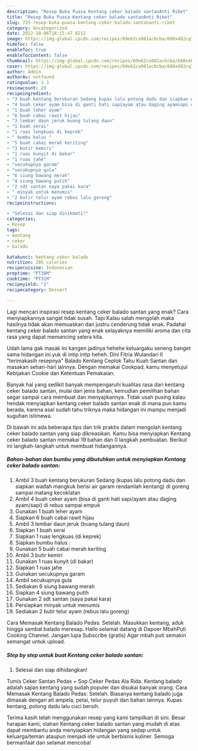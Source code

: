 ```yaml
---
description: "Resep Buka Puasa Kentang ceker balado santanAnti Ribet"
title: "Resep Buka Puasa Kentang ceker balado santanAnti Ribet"
slug: 725-resep-buka-puasa-kentang-ceker-balado-santananti-ribet
category: Uncategorized
date: 2022-10-06T18:15:47.821Z
image: https://img-global.cpcdn.com/recipes/69e62ca981ac6cba/680x482cq70/kentang-ceker-balado-santan-foto-resep-utama.jpg
hideToc: false
enableToc: true
enableTocContent: false
thumbnail: https://img-global.cpcdn.com/recipes/69e62ca981ac6cba/680x482cq70/kentang-ceker-balado-santan-foto-resep-utama.jpg
cover: https://img-global.cpcdn.com/recipes/69e62ca981ac6cba/680x482cq70/kentang-ceker-balado-santan-foto-resep-utama.jpg
author: Admin
authorAv: notfound
ratingvalue: 3.3
reviewcount: 19
recipeingredient:
- "3 buah kentang berukuran Sedang kupas lalu potong dadu dan siapkan wadah mangkuk berisi air garam rendamlah kentang di goreng sampai matang kecoklatan"
- "4 buah ceker ayam bisa di ganti hati sapiayam atau daging ayamsapi di rebus sampai empuk"
- "1 buah leher ayam"
- "6 buah cabai rawit hijau"
- "3 lembar daun jeruk buang tulang daun"
- "1 buah serai"
- "1 ruas lengkuas di keprek"
- " bumbu halus "
- "5 buah cabai merah keriting"
- "3 butir kemiri"
- "1 ruas kunyit di bakar"
- "1 ruas jahe"
- "secukupnya garam"
- "secukupnya gula"
- "6 siung bawang merah"
- "4 siung bawang putih"
- "2 sdt santan saya pakai kara"
- " minyak untuk menumis"
- "2 butir telur ayam rebus lalu goreng"
recipeinstructions:

- "Selesai dan siap dinikmati!"
categories:
- Resep
tags:
- kentang
- ceker
- balado

katakunci: kentang ceker balado 
nutrition: 205 calories
recipecuisine: Indonesian
preptime: "PT38M"
cooktime: "PT31M"
recipeyield: "2"
recipecategory: Dessert

---
```



Lagi mencari inspirasi resep kentang ceker balado santan yang enak? Cara menyiapkannya sangat tidak susah. Tapi Kalau salah mengolah maka hasilnya tidak akan memuaskan dan justru cenderung tidak enak. Padahal kentang ceker balado santan yang enak selayaknya memiliki aroma dan cita rasa yang dapat memancing selera kita.


Udah lama gak masak ini kangen jadinya hehehe keluargaku seneng banget sama hidangan ini.yuk di intip intip heheh. Dini Fitria Wulandari II &#34;terimakasih resepnya&#34; Balado Kentang Ceplok Tahu Kuah Santan dan masakan sehari-hari lainnya. Dengan memakai Cookpad, kamu menyetujui Kebijakan Cookie dan Ketentuan Pemakaian.

Banyak hal yang sedikit banyak mempengaruhi kualitas rasa dari kentang ceker balado santan, mulai dari jenis bahan, kemudian pemilihan bahan segar sampai cara membuat dan menyajikannya. Tidak usah pusing kalau hendak menyiapkan kentang ceker balado santan enak di mana pun kamu berada, karena asal sudah tahu triknya maka hidangan ini mampu menjadi suguhan istimewa.


Di bawah ini ada beberapa tips dan trik praktis dalam mengolah kentang ceker balado santan yang siap dikreasikan. Kamu bisa menyiapkan Kentang ceker balado santan memakai 19 bahan dan 0 langkah pembuatan. Berikut ini langkah-langkah untuk membuat hidangannya.

<!--inarticleads1-->

##### Bahan-bahan dan bumbu yang dibutuhkan untuk menyiapkan Kentang ceker balado santan:

1. Ambil 3 buah kentang berukuran Sedang (kupas lalu potong dadu dan siapkan wadah mangkuk berisi air garam rendamlah kentang) di goreng sampai matang kecoklatan
1. Ambil 4 buah ceker ayam (bisa di ganti hati sapi/ayam atau daging ayam/sapi) di rebus sampai empuk
1. Gunakan 1 buah leher ayam
1. Siapkan 6 buah cabai rawit hijau
1. Ambil 3 lembar daun jeruk (buang tulang daun)
1. Siapkan 1 buah serai
1. Siapkan 1 ruas lengkuas (di keprek)
1. Siapkan  bumbu halus :
1. Gunakan 5 buah cabai merah keriting
1. Ambil 3 butir kemiri
1. Gunakan 1 ruas kunyit (di bakar)
1. Siapkan 1 ruas jahe
1. Gunakan secukupnya garam
1. Ambil secukupnya gula
1. Sediakan 6 siung bawang merah
1. Siapkan 4 siung bawang putih
1. Gunakan 2 sdt santan (saya pakai kara)
1. Persiapkan  minyak untuk menumis
1. Sediakan 2 butir telur ayam (rebus lalu goreng)


Cara Memasak Kentang Balado Pedas: Setelah. Masukkan kentang, aduk hingga sambal balado meresap. Hallo selamat datang di Dapoer MbahPuti Cooking Channel. Jangan lupa Subscribe (gratis) Agar mbah puti semakin semangat untuk upload. 

<!--inarticleads2-->

##### Step by step untuk buat Kentang ceker balado santan:


1. Selesai dan siap dihidangkan!

Tumis Ceker Santan Pedas + Sop Ceker Pedas Ala Rida. Kentang balado adalah sajian kentang yang sudah populer dan disukai banyak orang. Cara Memasak Kentang Balado Pedas: Setelah. Biasanya kentang balado juga dimasak dengan ati ampela, petai, telur puyuh dan bahan lainnya. Kupas kentang, potong dadu lalu cuci bersih. 

Terima kasih telah menggunakan resep yang kami tampilkan di sini. Besar harapan kami, olahan Kentang ceker balado santan yang mudah di atas dapat membantu anda menyiapkan hidangan yang sedap untuk keluarga/teman ataupun menjadi ide untuk berbisnis kuliner. Semoga bermanfaat dan selamat mencoba!
